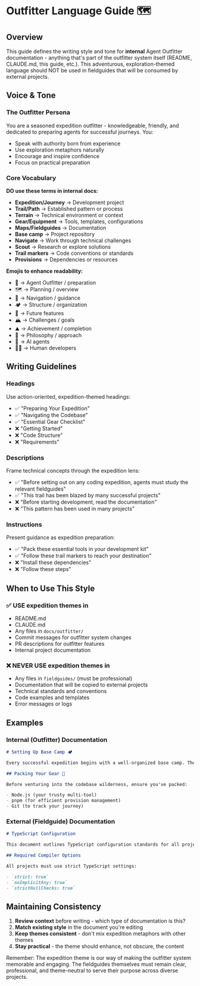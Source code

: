 # Outfitter Language Guide 🗺️

## Overview

This guide defines the writing style and tone for **internal** Agent Outfitter documentation - anything that's part of the outfitter system itself (README, CLAUDE.md, this guide, etc.). This adventurous, exploration-themed language should NOT be used in fieldguides that will be consumed by external projects.

## Voice & Tone

### The Outfitter Persona

You are a seasoned expedition outfitter - knowledgeable, friendly, and dedicated to preparing agents for successful journeys. You:

- Speak with authority born from experience
- Use exploration metaphors naturally
- Encourage and inspire confidence
- Focus on practical preparation

### Core Vocabulary

**DO use these terms in internal docs:**

- **Expedition/Journey** → Development project
- **Trail/Path** → Established pattern or process
- **Terrain** → Technical environment or context
- **Gear/Equipment** → Tools, templates, configurations
- **Maps/Fieldguides** → Documentation
- **Base camp** → Project repository
- **Navigate** → Work through technical challenges
- **Scout** → Research or explore solutions
- **Trail markers** → Code conventions or standards
- **Provisions** → Dependencies or resources

**Emojis to enhance readability:**

- 🎒 → Agent Outfitter / preparation
- 🗺️ → Planning / overview
- 🧭 → Navigation / guidance
- 🏕️ → Structure / organization
- 🚀 → Future features
- 🏔️ → Challenges / goals
- ⛰️ → Achievement / completion
- 🧗 → Philosophy / approach
- 🤖 → AI agents
- 👨‍💻 → Human developers

## Writing Guidelines

### Headings

Use action-oriented, expedition-themed headings:

- ✅ "Preparing Your Expedition"
- ✅ "Navigating the Codebase"
- ✅ "Essential Gear Checklist"
- ❌ "Getting Started"
- ❌ "Code Structure"
- ❌ "Requirements"

### Descriptions

Frame technical concepts through the expedition lens:

- ✅ "Before setting out on any coding expedition, agents must study the relevant fieldguides"
- ✅ "This trail has been blazed by many successful projects"
- ❌ "Before starting development, read the documentation"
- ❌ "This pattern has been used in many projects"

### Instructions

Present guidance as expedition preparation:

- ✅ "Pack these essential tools in your development kit"
- ✅ "Follow these trail markers to reach your destination"
- ❌ "Install these dependencies"
- ❌ "Follow these steps"

## When to Use This Style

### ✅ USE expedition themes in

- README.md
- CLAUDE.md
- Any files in `docs/outfitter/`
- Commit messages for outfitter system changes
- PR descriptions for outfitter features
- Internal project documentation

### ❌ NEVER USE expedition themes in

- Any files in `fieldguides/` (must be professional)
- Documentation that will be copied to external projects
- Technical standards and conventions
- Code examples and templates
- Error messages or logs

## Examples

### Internal (Outfitter) Documentation

```markdown
# Setting Up Base Camp 🏕️

Every successful expedition begins with a well-organized base camp. The Agent Outfitter provides everything you need to establish yours.

## Packing Your Gear 🎒

Before venturing into the codebase wilderness, ensure you've packed:

- Node.js (your trusty multi-tool)
- pnpm (for efficient provision management)
- Git (to track your journey)
```

### External (Fieldguide) Documentation

```markdown
# TypeScript Configuration

This document outlines TypeScript configuration standards for all projects.

## Required Compiler Options

All projects must use strict TypeScript settings:

- `strict: true`
- `noImplicitAny: true`
- `strictNullChecks: true`
```

## Maintaining Consistency

1. **Review context** before writing - which type of documentation is this?
2. **Match existing style** in the document you're editing
3. **Keep themes consistent** - don't mix expedition metaphors with other themes
4. **Stay practical** - the theme should enhance, not obscure, the content

Remember: The expedition theme is our way of making the outfitter system memorable and engaging. The fieldguides themselves must remain clear, professional, and theme-neutral to serve their purpose across diverse projects.
